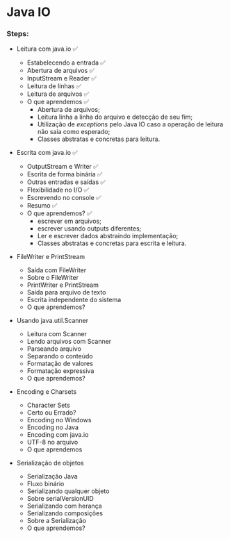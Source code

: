 # Java IO

### Steps:

- Leitura com java.io ✅
  - Estabelecendo a entrada ✅
  - Abertura de arquivos ✅
  - InputStream e Reader ✅
  - Leitura de linhas ✅
  - Leitura de arquivos ✅
  - O que aprendemos ✅
    - Abertura de arquivos;
    - Leitura linha a linha do arquivo e detecção de seu fim;
    - Utilização de _exceptions_ pelo Java IO caso a operação de leitura não saia como esperado;
    - Classes abstratas e concretas para leitura.

- Escrita com java.io ✅
  - OutputStream e Writer ✅
  - Escrita de forma binária ✅
  - Outras entradas e saídas ✅
  - Flexibilidade no I/O ✅
  - Escrevendo no console ✅
  - Resumo ✅
  - O que aprendemos? ✅
    - escrever em arquivos;
    - escrever usando outputs diferentes;
    - Ler e escrever dados abstraindo implementação;
    - Classes abstratas e concretas para escrita e leitura.

- FileWriter e PrintStream
  - Saída com FileWriter
  - Sobre o FileWriter
  - PrintWriter e PrintStream
  - Saída para arquivo de texto
  - Escrita independente do sistema
  - O que aprendemos?

- Usando java.util.Scanner
  - Leitura com Scanner
  - Lendo arquivos com Scanner
  - Parseando arquivo
  - Separando o conteúdo
  - Formatação de valores
  - Formatação expressiva
  - O que aprendemos?

- Encoding e Charsets
  - Character Sets
  - Certo ou Errado?
  - Encoding no Windows
  - Encoding no Java
  - Encoding com java.io
  - UTF-8 no arquivo
  - O que aprendemos

- Serialização de objetos
  - Serialização Java
  - Fluxo binário
  - Serializando qualquer objeto
  - Sobre serialVersionUID
  - Serializando com herança
  - Serializando composições
  - Sobre a Serialização
  - O que aprendemos?
